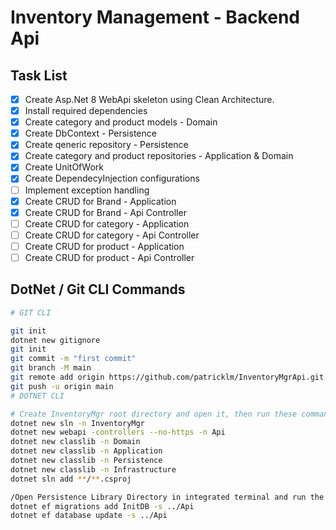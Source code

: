 # Inventory Management - Backend Api

## Task List

- [x] Create Asp.Net 8 WebApi skeleton using Clean Architecture.
- [x] Install required dependencies
- [x] Create category and product models - Domain
- [x] Create DbContext - Persistence
- [x] Create qeneric repository - Persistence
- [x] Create category and product repositories - Application & Domain
- [x] Create UnitOfWork
- [x] Create DependecyInjection configurations
- [ ] Implement exception handling
- [x] Create CRUD for Brand - Application
- [x] Create CRUD for Brand - Api Controller
- [ ] Create CRUD for category - Application
- [ ] Create CRUD for category - Api Controller
- [ ] Create CRUD for product - Application
- [ ] Create CRUD for product - Api Controller

## DotNet / Git CLI Commands

```sh
# GIT CLI

git init
dotnet new gitignore
git init
git commit -m "first commit"
git branch -M main
git remote add origin https://github.com/patricklm/InventoryMgrApi.git
git push -u origin main
# DOTNET CLI

# Create InventoryMgr root directory and open it, then run these commands
dotnet new sln -n InventoryMgr
dotnet new webapi -controllers --no-https -n Api
dotnet new classlib -n Domain
dotnet new classlib -n Application
dotnet new classlib -n Persistence
dotnet new classlib -n Infrastructure
dotnet sln add **/**.csproj

/Open Persistence Library Directory in integrated terminal and run the following dotnet cli
dotnet ef migrations add InitDB -s ../Api
dotnet ef database update -s ../Api
```
